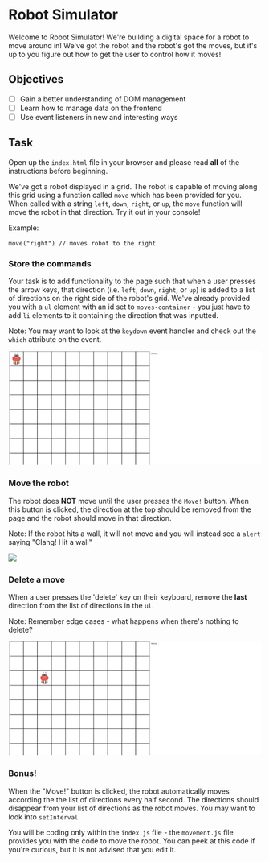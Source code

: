 Robot Simulator
================

Welcome to Robot Simulator! We're building a digital space for a robot to move around in! We've got the robot and the robot's got the moves, but it's up to you figure out how to get the user to control how it moves!

## Objectives
- [ ] Gain a better understanding of DOM management
- [ ] Learn how to manage data on the frontend
- [ ] Use event listeners in new and interesting ways

## Task

Open up the `index.html` file in your browser and please read **all** of the instructions before beginning.

We've got a robot displayed in a grid. The robot is capable of moving along this grid using a function called `move` which has been provided for you. When called with a string `left`, `down`, `right`, or `up`, the `move` function will move the robot in that direction. Try it out in your console! 

Example: 
```
move("right") // moves robot to the right
```

### Store the commands

Your task is to add functionality to the page such that when a user presses the arrow keys, that direction (i.e. `left`, `down`, `right`, or `up`) is added to a list of directions on the right side of the robot's grid. We've already provided you with a `ul` element with an id set to `moves-container` - you just have to add `li` elements to it containing the direction that was inputted.

Note: You may want to look at the `keydown` event handler and check out the `which` attribute on the event.

![](robot_simulator_storing_moves.gif)

### Move the robot

The robot does **NOT** move until the user presses the `Move!` button. When this button is clicked, the direction at the top should be removed from the page and the robot should move in that direction. 

Note: If the robot hits a wall, it will not move and you will instead see a `alert` saying "Clang! Hit a wall"

![](robot_simulator_moving.gif)

### Delete a move

When a user presses the 'delete' key on their keyboard, remove the **last** direction from the list of directions in the `ul`.

Note: Remember edge cases - what happens when there's nothing to delete?

![](robot_simulator_delete.gif)


### Bonus!

When the "Move!" button is clicked, the robot automatically moves according the the list of directions every half second. The directions should disappear from your list of directions as the robot moves. You may want to look into `setInterval` 


You will be coding only within the `index.js` file - the `movement.js` file provides you with the code to move the robot. You can peek at this code if you're curious, but it is not advised that you edit it.